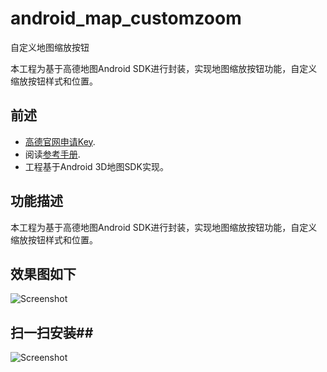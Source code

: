 # android_map_customzoom
自定义地图缩放按钮

本工程为基于高德地图Android SDK进行封装，实现地图缩放按钮功能，自定义缩放按钮样式和位置。
## 前述 ##
- [高德官网申请Key](http://lbs.amap.com/dev/#/).
- 阅读[参考手册](http://a.amap.com/lbs/static/unzip/Android_Map_Doc/index.html).
- 工程基于Android 3D地图SDK实现。

## 功能描述 ##
本工程为基于高德地图Android SDK进行封装，实现地图缩放按钮功能，自定义缩放按钮样式和位置。

## 效果图如下 ##

![Screenshot](https://raw.githubusercontent.com/amap-demo/android-nearbysearch/master/apk/picture.jpg)
             
## 扫一扫安装##
![Screenshot]( https://raw.githubusercontent.com/amap-demo/android-nearbysearch/master/apk/download.png)  
